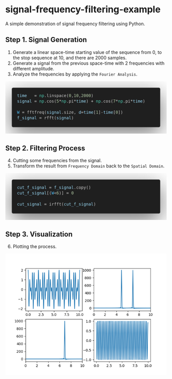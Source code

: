 # signal-frequency-filtering-example
A simple demonstration of signal frequency filtering using Python.

## Step 1. Signal Generation
1. Generate a linear space-time starting value of the sequence from 0, to the stop sequence at 10, and there are 2000 samples. 
2. Generate a signal from the previous space-time with 2 frequencies with different amplitude.
3. Analyze the frequencies by applying the `Fourier Analysis`.

![code-1.png](static/code-1.png)

## Step 2. Filtering Process
4. Cutting some frequencies from the signal.
5. Transform the result from `Frequency Domain` back to the `Spatial Domain`.

![code-2.png](static/code-2.png)

## Step 3. Visualization
6. Plotting the process.

![Figure_1.png](static/Figure_1.png)
